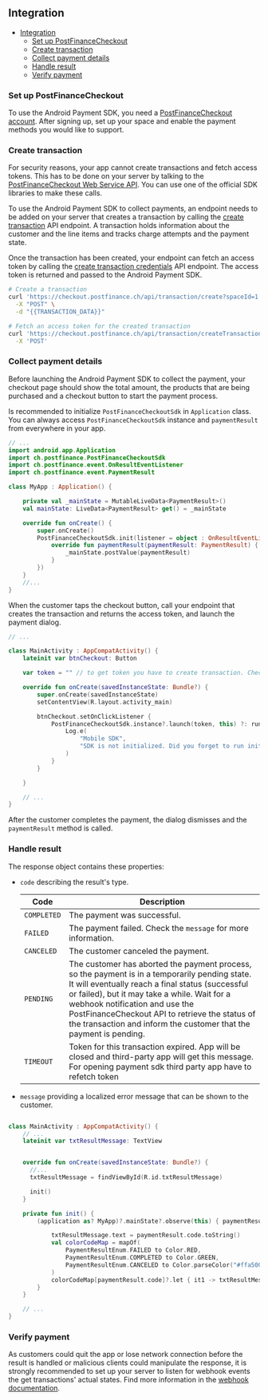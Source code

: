 ## Integration

- [Integration](#integration)
  - [Set up PostFinanceCheckout](#set-up-PostFinanceCheckout)
  - [Create transaction](#create-transaction)
  - [Collect payment details](#collect-payment-details)
  - [Handle result](#handle-result)
  - [Verify payment](#verify-payment)

### Set up PostFinanceCheckout

To use the Android Payment SDK, you need a [PostFinanceCheckout account](https://checkout.postfinance.ch/user/signup). After signing up, set up your space and enable the payment methods you would like to support.

### Create transaction

For security reasons, your app cannot create transactions and fetch access tokens. This has to be done on your server by talking to the [PostFinanceCheckout Web Service API](https://checkout.postfinance.ch/en-us/doc/api/web-service). You can use one of the official SDK libraries to make these calls.

To use the Android Payment SDK to collect payments, an endpoint needs to be added on your server that creates a transaction by calling the [create transaction](https://checkout.postfinance.ch/doc/api/web-service#transaction-service--create) API endpoint. A transaction holds information about the customer and the line items and tracks charge attempts and the payment state.

Once the transaction has been created, your endpoint can fetch an access token by calling the [create transaction credentials](https://checkout.postfinance.ch/doc/api/web-service#transaction-service--create-transaction-credentials) API endpoint. The access token is returned and passed to the Android Payment SDK.

```bash
# Create a transaction
curl 'https://checkout.postfinance.ch/api/transaction/create?spaceId=1' \
  -X "POST" \
  -d "{{TRANSACTION_DATA}}"

# Fetch an access token for the created transaction
curl 'https://checkout.postfinance.ch/api/transaction/createTransactionCredentials?spaceId={{SPACE_ID}}&id={{TRANSACTION_ID}}' \
  -X 'POST'
```

### Collect payment details

Before launching the Android Payment SDK to collect the payment, your checkout page should show the total amount, the products that are being purchased and a checkout button to start the payment process.

Is recommended to initialize `PostFinanceCheckoutSdk` in `Application` class. You can always access `PostFinanceCheckoutSdk` instance and `paymentResult` from everywhere in your app.

```kotlin
// ...
import android.app.Application
import ch.postfinance.PostFinanceCheckoutSdk
import ch.postfinance.event.OnResultEventListener
import ch.postfinance.event.PaymentResult

class MyApp : Application() {

    private val _mainState = MutableLiveData<PaymentResult>()
    val mainState: LiveData<PaymentResult> get() = _mainState

    override fun onCreate() {
        super.onCreate()
        PostFinanceCheckoutSdk.init(listener = object : OnResultEventListener{
            override fun paymentResult(paymentResult: PaymentResult) {
                _mainState.postValue(paymentResult)
            }
        })
    }
    //...
}
```

When the customer taps the checkout button, call your endpoint that creates the transaction and returns the access token, and launch the payment dialog.

```kotlin
// ...

class MainActivity : AppCompatActivity() {
    lateinit var btnCheckout: Button

    var token = "" // to get token you have to create transaction. Checkout previous section #Create transaction

    override fun onCreate(savedInstanceState: Bundle?) {
        super.onCreate(savedInstanceState)
        setContentView(R.layout.activity_main)

        btnCheckout.setOnClickListener {
            PostFinanceCheckoutSdk.instance?.launch(token, this) ?: run {
                Log.e(
                    "Mobile SDK",
                    "SDK is not initialized. Did you forget to run init on Application?"
                )
            }
        }

    }

    // ...
}
```

After the customer completes the payment, the dialog dismisses and the `paymentResult` method is called.

### Handle result

The response object contains these properties:

- `code` describing the result's type.

  | Code | Description |
  | --- | --- |
  | `COMPLETED` | The payment was successful. |
  | `FAILED` | The payment failed. Check the `message` for more information. |
  | `CANCELED` | The customer canceled the payment. |
  | `PENDING` | The customer has aborted the payment process, so the payment is in a temporarily pending state. It will eventually reach a final status (successful or failed), but it may take a while. Wait for a webhook notification and use the PostFinanceCheckout API to retrieve the status of the transaction and inform the customer that the payment is pending. |
  | `TIMEOUT` | Token for this transaction expired. App will be closed and third-party app will get this message. For opening payment sdk third party app have to refetch token |

- `message` providing a localized error message that can be shown to the customer.

```kotlin

class MainActivity : AppCompatActivity() {
    // ...
    lateinit var txtResultMessage: TextView


    override fun onCreate(savedInstanceState: Bundle?) {
      //...
      txtResultMessage = findViewById(R.id.txtResultMessage)

      init()
    }

    private fun init() {
        (application as? MyApp)?.mainState?.observe(this) { paymentResult ->

            txtResultMessage.text = paymentResult.code.toString()
            val colorCodeMap = mapOf(
                PaymentResultEnum.FAILED to Color.RED,
                PaymentResultEnum.COMPLETED to Color.GREEN,
                PaymentResultEnum.CANCELED to Color.parseColor("#ffa500")
            )
            colorCodeMap[paymentResult.code]?.let { it1 -> txtResultMessage.setTextColor(it1) }
        }
    }

    // ...
}


```

### Verify payment

As customers could quit the app or lose network connection before the result is handled or malicious clients could manipulate the response, it is strongly recommended to set up your server to listen for webhook events the get transactions' actual states. Find more information in the [webhook documentation](https://checkout.postfinance.ch/en-us/doc/webhooks).
